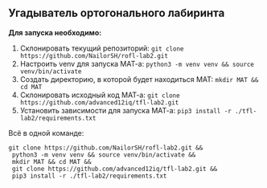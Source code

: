 ## Угадыватель ортогонального лабиринта
**Для запуска необходимо:** 
1. Склонировать текущий репозиторий: `git clone https://github.com/NailorSH/rofl-lab2.git`
2. Настроить venv для запуска МАТ-а: `python3 -m venv venv && source venv/bin/activate`
3. Создать директорию, в которой будет находиться МАТ: `mkdir MAT && cd MAT`
4. Склонировать исходный код МАТ-а: `git clone https://github.com/advanced12iq/tfl-lab2.git`
5. Установить зависимости для запуска МАТ-а: `pip3 install -r ./tfl-lab2/requirements.txt`

Всё в одной команде: 
```
git clone https://github.com/NailorSH/rofl-lab2.git &&
 python3 -m venv venv && source venv/bin/activate &&
 mkdir MAT && cd MAT &&
 git clone https://github.com/advanced12iq/tfl-lab2.git &&
 pip3 install -r ./tfl-lab2/requirements.txt
```
